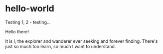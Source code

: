 # hello-world
Testing 1, 2 - testing...

Hello there!

It is I, the explorer and wanderer ever seeking and forever finding.
There's just so much too learn, so much I want to understand.
